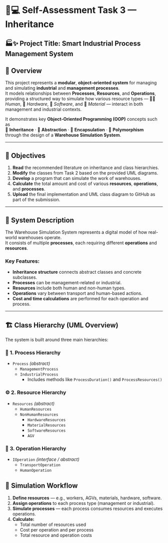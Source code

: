 # 🧠💻 **Self-Assessment Task 3 — Inheritance**

## 🏭✨ **Project Title: Smart Industrial Process Management System**

## 📘 **Overview**

This project represents a **modular**, **object-oriented system** for managing and simulating **industrial** and **management processes**.  
It models relationships between **Processes**, **Resources**, and **Operations**, providing a structured way to simulate how various resource types — 🧑‍🏭 *Human*, 🧰 *Hardware*, 💾 *Software*, and 🧱 *Material* — interact in both management and industrial contexts.  

It demonstrates key **Object-Oriented Programming (OOP)** concepts such as  
🔹 **Inheritance** · 🔹 **Abstraction** · 🔹 **Encapsulation** · 🔹 **Polymorphism**  
through the design of a **Warehouse Simulation System**.

---

## 🎯 **Objectives**

1. **Read** the recommended literature on inheritance and class hierarchies.  
2. **Modify** the classes from Task 2 based on the provided UML diagrams.  
3. **Develop** a program that can simulate the work of warehouses.  
4. **Calculate** the total amount and cost of various **resources**, **operations**, and **processes**.  
5. **Upload** the final implementation and UML class diagram to GitHub as part of the submission.

---

## 🧩 **System Description**

The Warehouse Simulation System represents a digital model of how real-world warehouses operate.  
It consists of multiple **processes**, each requiring different **operations** and **resources**.

### Key Features:
- **Inheritance structure** connects abstract classes and concrete subclasses.  
- **Processes** can be management-related or industrial.  
- **Resources** include both human and non-human types.  
- **Operations** vary between transport and human-based actions.  
- **Cost and time calculations** are performed for each operation and process.  

---

## 🏗️ **Class Hierarchy (UML Overview)**

The system is built around three main hierarchies:

### 🧱 **1. Process Hierarchy**
- `Process` *(abstract)*  
  - `ManagementProcess`  
  - `IndustrialProcess`  
    - Includes methods like `ProcessDuration()` and `ProcessResources()`  

### ⚙️ **2. Resource Hierarchy**
- `Resources` *(abstract)*  
  - `HumanResources`  
  - `NonHumanResources`  
    - `HardwareResources`  
    - `MaterialResources`  
    - `SoftwareResources`  
    - `AGV`  

### 🔄 **3. Operation Hierarchy**
- `IOperation` *(interface / abstract)*  
  - `TransportOperation`  
  - `HumanOperation`

## 🧮 **Simulation Workflow**

1. **Define resources** — e.g., workers, AGVs, materials, hardware, software.  
2. **Assign operations** to each process type (management or industrial).  
3. **Simulate processes** — each process consumes resources and executes operations.  
4. **Calculate:**
   - Total number of resources used  
   - Cost per operation and per process  
   - Total resource and operation costs  
